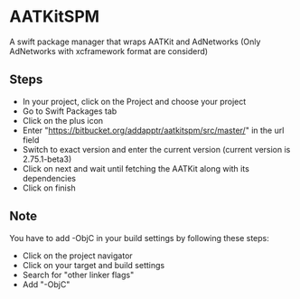 # AATKitSPM

A swift package manager that wraps AATKit and AdNetworks (Only AdNetworks with xcframework format are considerd)

## Steps

* In your project, click on the Project and choose your project
* Go to Swift Packages tab
* Click on the plus icon
* Enter "https://bitbucket.org/addapptr/aatkitspm/src/master/" in the url field
* Switch to exact version and enter the current version (current version is 2.75.1-beta3)
* Click on next and wait until fetching the AATKit along with its dependencies
* Click on finish

## Note
You have to add -ObjC in your build settings by following these steps:

* Click on the project navigator
* Click on your target and build settings
* Search for "other linker flags"
* Add "-ObjC"
